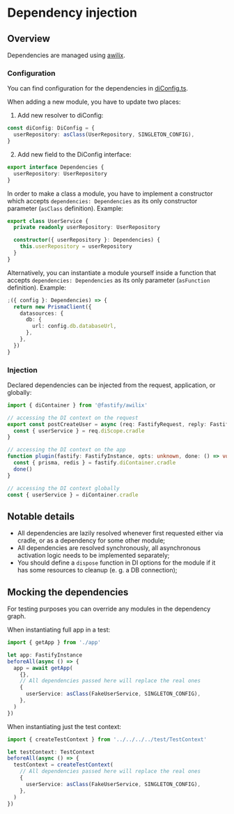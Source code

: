 # Dependency injection

## Overview

Dependencies are managed using [awilix](https://github.com/jeffijoe/awilix).

### Configuration

You can find configuration for the dependencies in [diConfig.ts](../src/infrastructure/diConfig.ts).

When adding a new module, you have to update two places:

1. Add new resolver to diConfig:

```ts
const diConfig: DiConfig = {
  userRepository: asClass(UserRepository, SINGLETON_CONFIG),
}
```

2. Add new field to the DiConfig interface:

```ts
export interface Dependencies {
  userRepository: UserRepository
}
```

In order to make a class a module, you have to implement a constructor which accepts `dependencies: Dependencies` as its
only constructor parameter (`asClass` definition).
Example:

```ts
export class UserService {
  private readonly userRepository: UserRepository

  constructor({ userRepository }: Dependencies) {
    this.userRepository = userRepository
  }
}
```

Alternatively, you can instantiate a module yourself inside a function that accepts `dependencies: Dependencies` as its
only parameter (`asFunction` definition).
Example:

```ts
;({ config }: Dependencies) => {
  return new PrismaClient({
    datasources: {
      db: {
        url: config.db.databaseUrl,
      },
    },
  })
}
```

### Injection

Declared dependencies can be injected from the request, application, or globally:

```ts
import { diContainer } from '@fastify/awilix'

// accessing the DI context on the request
export const postCreateUser = async (req: FastifyRequest, reply: FastifyReply) => {
  const { userService } = req.diScope.cradle
}

// accessing the DI context on the app
function plugin(fastify: FastifyInstance, opts: unknown, done: () => void) {
  const { prisma, redis } = fastify.diContainer.cradle
  done()
}

// accessing the DI context globally
const { userService } = diContainer.cradle
```

## Notable details

- All dependencies are lazily resolved whenever first requested either via cradle, or as a dependency for some other
  module;
- All dependencies are resolved synchronously, all asynchronous activation logic needs to be implemented separately;
- You should define a `dispose` function in DI options for the module if it has some resources to cleanup (e. g. a DB
  connection);

## Mocking the dependencies

For testing purposes you can override any modules in the dependency graph.

When instantiating full app in a test:

```ts
import { getApp } from './app'

let app: FastifyInstance
beforeAll(async () => {
  app = await getApp(
    {},
    // All dependencies passed here will replace the real ones
    {
      userService: asClass(FakeUserService, SINGLETON_CONFIG),
    },
  )
})
```

When instantiating just the test context:

```ts
import { createTestContext } from '../../../../test/TestContext'

let testContext: TestContext
beforeAll(async () => {
  testContext = createTestContext(
    // All dependencies passed here will replace the real ones
    {
      userService: asClass(FakeUserService, SINGLETON_CONFIG),
    },
  )
})
```
